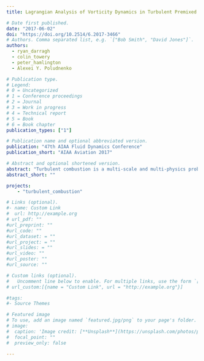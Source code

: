 ```yaml
---
title: Lagrangian Analysis of Vorticity Dynamics in Turbulent Premixed Flames

# Date first published.
date: "2017-06-02"
doi: "https://doi.org/10.2514/6.2017-3466"
# Authors. Comma separated list, e.g. `["Bob Smith", "David Jones"]`.
authors:
  - ryan_darragh
  - colin_towery
  - peter_hamlington
  - Alexei Y. Poludnenko

# Publication type.
# Legend:
# 0 = Uncategorized
# 1 = Conference proceedings
# 2 = Journal
# 3 = Work in progress
# 4 = Technical report
# 5 = Book
# 6 = Book chapter
publication_types: ["1"]

# Publication name and optional abbreviated version.
publication: "47th AIAA Fluid Dynamics Conference"
publication_short: "AIAA Aviation 2017"

# Abstract and optional shortened version.
abstract: "Turbulent combustion is a multi-scale and multi-physics problem depending upon both chemical and fluid dynamic processes. These processes are often examined using an Eule- rian framework, but recently the Lagrangian framework, a long-time tool in non-reacting flow research, has become increasingly common for the study of turbulent combustion. The two analysis frameworks are in fact equivalent, with the only difference being a change in reference frame. In this study, a Lagrangian fluid parcel tracking algorithm is developed and validated, with the ultimate goal of analyzing enstrophy (i.e., vorticity magnitude) dynamics in premixed reacting flows. The algorithm and its subroutines are applied to two-dimensional analytic flows, forced and decaying three-dimensional non-reacting homo- geneous isotropic turbulence (HIT), and a three-dimensional premixed reacting flow in an unconfined domain. The analysis of vorticity dynamics in the premixed flame case is based on data from three dimensional direct numerical simulations (DNS) of a premixed hydrogen-air flame in a doubly periodic box. Vorticity budget terms are tracked along Lagrangian trajectories as fluid parcels travel through the flame, with particular focus on understanding the evolution of turbulence through the flame preheat and reaction zones."
abstract_short: ""

projects:
    - "turbulent_combustion"

# Links (optional).
#- name: Custom Link
#  url: http://example.org
# url_pdf: ""
#url_preprint: ""
#url_code: ""
#url_dataset: = ""
#url_project: = ""
#url_slides: = ""
#url_video: ""
#url_poster: ""
#url_source: ""

# Custom links (optional).
#   Uncomment line below to enable. For multiple links, use the form `[{...}, {...}, {...}]`.
# url_custom:[{name = "Custom Link", url = "http://example.org"}]

#tags:
#- Source Themes

# Featured image
# To use, add an image named `featured.jpg/png` to your page's folder.
# image:
#  caption: 'Image credit: [**Unsplash**](https://unsplash.com/photos/pLCdAaMFLTE)'
#  focal_point: ""
#  preview_only: false

---
```

